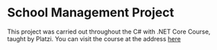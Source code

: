 #  School Management Project

This project was carried out throughout the C# with .NET Core Course, taught by Platzi. You can visit the course at the address [here](http:platzi.com/cursos/c-sharp/ "aqui")
